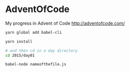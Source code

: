 # AdventOfCode
My progress in Advent of Code http://adventofcode.com/

```bash
yarn global add babel-cli

yarn install

# and then cd in a day directory
cd 2015/day01

babel-node nameofthefile.js

```
